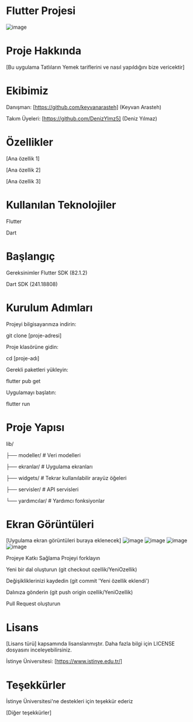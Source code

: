 # Flutter Projesi
![image](https://github.com/user-attachments/assets/b19a509b-4250-402b-9ddf-162fd2317190)


# Proje Hakkında
[Bu uygulama Tatlıların Yemek tariflerini ve nasıl yapıldığını bize vericektir]

# Ekibimiz
Danışman:
[https://github.com/keyvanarasteh] (Keyvan Arasteh)

Takım Üyeleri:
[https://github.com/DenizYlmz5] (Deniz Yılmaz)


# Özellikler
[Ana özellik 1]

[Ana özellik 2]

[Ana özellik 3]

# Kullanılan Teknolojiler
Flutter

Dart

# Başlangıç
Gereksinimler
Flutter SDK (82.1.2)

Dart SDK (241.18808)

# Kurulum Adımları
Projeyi bilgisayarınıza indirin:
  
git  clone [proje-adresi]  
  
Proje klasörüne gidin:
  
cd [proje-adı]  
  
Gerekli paketleri yükleyin:
  
flutter  pub  get  
  
Uygulamayı başlatın:
  
 flutter  run  
# Proje Yapısı
  
lib/  
  
├── modeller/ # Veri modelleri  
  
├── ekranlar/ # Uygulama ekranları  
  
├── widgets/ # Tekrar kullanılabilir arayüz öğeleri  
  
├── servisler/ # API servisleri  
  
└── yardımcılar/ # Yardımcı fonksiyonlar  
  
# Ekran Görüntüleri
[Uygulama ekran görüntüleri buraya eklenecek]
![image](https://github.com/user-attachments/assets/94472951-19a3-4f8b-86d0-573ff94112e2)
![image](https://github.com/user-attachments/assets/8d5d6e13-7a89-4e65-a44a-9813fb3beb9f)
![image](https://github.com/user-attachments/assets/0dff9365-d5f3-45d9-b222-5ef7b065f921)
![image](https://github.com/user-attachments/assets/a72bd229-284c-41e7-acfc-8ebf9aa76f5b)



Projeye Katkı Sağlama
Projeyi forklayın

Yeni bir dal oluşturun (git checkout ozellik/YeniOzellik)

Değişikliklerinizi kaydedin (git commit 'Yeni özellik eklendi')

Dalınıza gönderin (git push origin ozellik/YeniOzellik)

Pull Request oluşturun

# Lisans
[Lisans türü] kapsamında lisanslanmıştır. Daha fazla bilgi için LICENSE dosyasını inceleyebilirsiniz.


İstinye Üniversitesi: [https://www.istinye.edu.tr/]

# Teşekkürler
İstinye Üniversitesi'ne destekleri için teşekkür ederiz

[Diğer teşekkürler]

